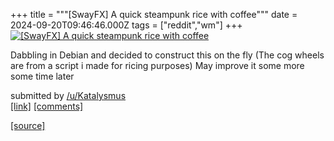 +++
title = """[SwayFX] A quick steampunk rice with coffee"""
date = 2024-09-20T09:46:46.000Z
tags = ["reddit","wm"]
+++
[![[SwayFX] A quick steampunk rice with coffee](https://preview.redd.it/7cckgac3rxpd1.jpeg?width=640&crop=smart&auto=webp&s=d0acb092ce477a63d804d098de6fa0d2847bd64f "[SwayFX] A quick steampunk rice with coffee")](https://www.reddit.com/r/unixporn/comments/1fl8681/swayfx_a_quick_steampunk_rice_with_coffee/)

Dabbling in Debian and decided to construct this on the fly (The cog wheels are from a script i made for ricing purposes) May improve it some more some time later

submitted by [/u/Katalysmus](https://www.reddit.com/user/Katalysmus)  
[\[link\]](https://i.redd.it/7cckgac3rxpd1.jpeg) [\[comments\]](https://www.reddit.com/r/unixporn/comments/1fl8681/swayfx_a_quick_steampunk_rice_with_coffee/)

[[source]](https://www.reddit.com/r/unixporn/comments/1fl8681/swayfx_a_quick_steampunk_rice_with_coffee/)

